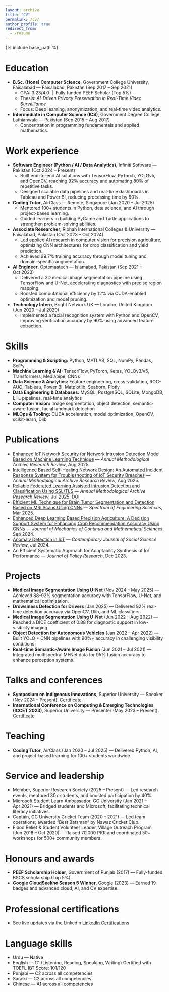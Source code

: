 ```yaml
---
layout: archive
title: "CV"
permalink: /cv/
author_profile: true
redirect_from:
  - /resume
---
```


{% include base_path %}

Education
======
* **B.Sc. (Hons) Computer Science**, Government College University, Faisalabad — Faisalabad, Pakistan (Sep 2017 – Sep 2021)  
  * GPA: 3.23/4.0 &nbsp;|&nbsp; Fully funded PEEF Scholar (Top 5%)  
  * Thesis: *AI-Driven Privacy Preservation in Real-Time Video Surveillance*  
  * Focus: Deep learning, anonymization, and real-time video analytics.
* **Intermediate in Computer Science (ICS)**, Government Degree College, Lathianwala — Pakistan (Sep 2015 – Aug 2017)  
  * Concentration in programming fundamentals and applied mathematics.

Work experience
======
* **Software Engineer (Python / AI / Data Analytics)**, Infiniti Software — Pakistan (Oct 2024 – Present)  
  * Built end-to-end AI solutions with TensorFlow, PyTorch, YOLOv5, and OpenCV, reaching 92% accuracy and automating 80% of repetitive tasks.  
  * Designed scalable data pipelines and real-time dashboards in Tableau and Power BI, reducing processing time by 60%.
* **Coding Tutor**, AirClass — Remote, Singapore (Jan 2020 – Jul 2025)  
  * Mentored 100+ students in Python, data science, and AI through project-based learning.  
  * Guided learners in building PyGame and Turtle applications to strengthen problem-solving abilities.
* **Associate Researcher**, Riphah International Colleges & University — Faisalabad, Pakistan (Oct 2023 – Oct 2024)  
  * Led applied AI research in computer vision for precision agriculture, optimizing CNN architectures for crop classification and yield prediction.  
  * Achieved 99.7% training accuracy through model tuning and domain-specific augmentation.
* **AI Engineer**, Optemastech — Islamabad, Pakistan (Sep 2021 – Oct 2023)  
  * Delivered a 3D medical image segmentation pipeline using TensorFlow and U-Net, accelerating diagnostics with precise region mapping.  
  * Boosted computational efficiency by 12% via CUDA-enabled optimization and model pruning.
* **Technology Intern**, Bright Network UK — London, United Kingdom (Jun 2020 – Jul 2020)  
  * Implemented a facial recognition system with Python and OpenCV, improving verification accuracy by 90% using advanced feature extraction.

Skills
======
* **Programming & Scripting:** Python, MATLAB, SQL, NumPy, Pandas, SciPy  
* **Machine Learning & AI:** TensorFlow, PyTorch, Keras, YOLOv3/v5, Transformers, Mediapipe, CNNs  
* **Data Science & Analytics:** Feature engineering, cross-validation, ROC-AUC, Tableau, Power BI, Matplotlib, Seaborn, Plotly  
* **Data Engineering & Databases:** MySQL, PostgreSQL, SQLite, MongoDB, ETL pipelines, real-time analytics  
* **Computer Vision:** Image segmentation, object detection, semantic-aware fusion, facial landmark detection  
* **MLOps & Tooling:** CUDA acceleration, model optimization, OpenCV, scikit-learn, Dlib

Publications
======
* [Enhanced IoT Network Security for Network Intrusion Detection Model Based on Machine Learning Technique](https://amresearchreview.com/index.php/Journal/article/view/551/591) — *Annual Methodological Archive Research Review*, Aug 2025.  
* [Intelligence Based Self-Healing Network Design: An Automated Incident Response System for Troubleshooting of IoT Security Breaches](https://amresearchreview.com/index.php/Journal/article/view/548) — *Annual Methodological Archive Research Review*, Aug 2025.  
* [Reliable Federated Learning Assisted Intrusion Detection and Classification Using SSL/TLS](https://amresearchreview.com/index.php/Journal/article/view/437) — *Annual Methodological Archive Research Review*, Jul 2025. [DOI](https://doi.org/10.63075/fbeebj84)  
* [Efficient ML Technique for Brain Tumor Segmentation and Detection Based on MRI Scans Using CNNs](https://sesjournal.com/index.php/1/article/view/202) — *Spectrum of Engineering Sciences*, Mar 2025.  
* [Enhanced Deep Learning Based Precision Agriculture: A Decision Support System for Enhancing Crop Recommendation Accuracy Using CNNs](https://www.journalimcms.org/journal/enhanced-deep-learning-based-precision-agriculture-a-decision-support-system-for-enhancing-crop-recommendation-accuracy-using-convolutional-neural-networks-cnn/) — *Journal of Mechanics of Continua and Mathematical Sciences*, Sep 2024.  
* [Anomaly Detection in IoT](https://contemporaryjournal.com/index.php/14/article/view/81) — *Contemporary Journal of Social Science Review*, Jul 2024.  
* An Efficient Systematic Approach for Adaptability Synthesis of IoT Performance — *Journal of Policy Research*, Dec 2023.

Projects
======
* **Medical Image Segmentation Using U-Net** (Nov 2024 – May 2025) — Achieved 88–92% segmentation accuracy with TensorFlow, U-Net, and mathematical optimization.  
* **Drowsiness Detection for Drivers** (Jan 2025) — Delivered 92% real-time detection accuracy via OpenCV, Dlib, and ML classifiers.  
* **Medical Image Segmentation Using U-Net** (Jun 2022 – Aug 2022) — Reached a DICE coefficient of 0.88 for diagnostic support in low-visibility imaging.  
* **Object Detection for Autonomous Vehicles** (Jan 2022 – Apr 2022) — Built YOLO + CNN pipelines with 90%+ accuracy in challenging visibility conditions.  
* **Real-time Semantic-Aware Image Fusion** (Jun 2021 – Jul 2021) — Integrated multispectral MFNet data for 95% fusion accuracy to enhance perception systems.

Talks and conferences
======
* **Symposium on Indigenous Innovations**, Superior University — Speaker (Nov 2024 – Present). [Certificate](https://drive.google.com/file/d/1TqreNvSYmue-ejVTJGsGwo9V1uYyVqMx/view?usp=sharing)  
* **International Conference on Computing & Emerging Technologies (ICCET 2023)**, Superior University — Presenter (May 2023 – Present). [Certificate](https://drive.google.com/file/d/1atMo4sM25z0iRm8cSjQUscVJ6Pmk6bj-/view?usp=sharing)

Teaching
======
* **Coding Tutor**, AirClass (Jan 2020 – Jul 2025) — Delivered Python, AI, and project-based learning for 100+ students worldwide.

Service and leadership
======
* Member, Superior Research Society (2025 – Present) — Led research events, mentored 30+ students, and boosted participation by 40%.  
* Microsoft Student Learn Ambassador, GC University (Jan 2021 – Apr 2021) — Bridged students and Microsoft, facilitating technical literacy initiatives.  
* Captain, GC University Cricket Team (2020 – 2021) — Led team operations; awarded “Best Batsman” by Nawaz Cricket Club.  
* Flood Relief & Student Volunteer Leader, Village Outreach Program (Jun 2018 – Oct 2020) — Raised 70,000 PKR and coordinated 50+ workshops for 500+ community members.

Honours and awards
======
* **PEEF Scholarship Holder**, Government of Punjab (2017) — Fully-funded BSCS scholarship (Top 5%).  
* **Google CloudSeekho Season 5 Winner**, Google (2023) — Earned 19 badges and advanced cloud, AI, and CV expertise.

Professional certifications
======
* See live updates via the LinkedIn 
  <a class="badge-base__link LI-simple-link" href="https://www.linkedin.com/in/nabeel70/details/certifications/">LinkedIn Certifications</a>


Language skills
======
* Urdu — Native  
* English — C1 (Listening, Reading, Speaking, Writing) Certified with TOEFL IBT Score: 101/120 
* Punjabi — C2 across all competencies 
* Saraiki — C2 across all competencies 
* Chinese — A1 across all competencies
